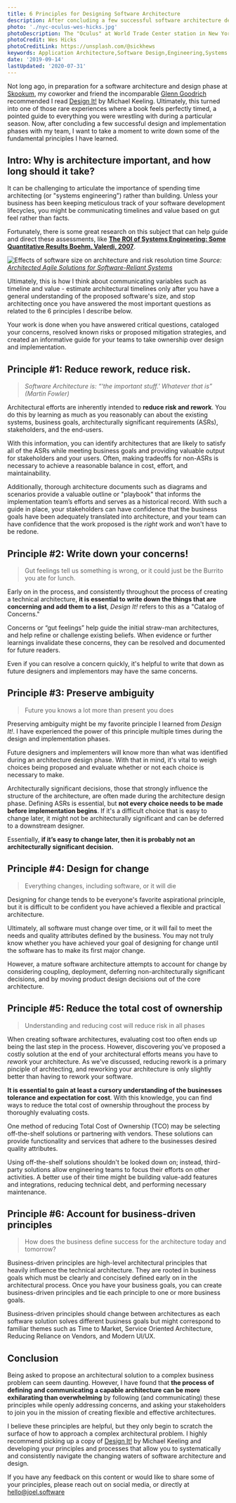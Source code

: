 ```yaml
---
title: 6 Principles for Designing Software Architecture
description: After concluding a few successful software architecture design and implementation phases, I want to take a moment to write down some of the principles I have learned, and how they can simplify the architectural design process.
photo: './nyc-oculus-wes-hicks.jpg'
photoDescription: The "Oculus" at World Trade Center station in New York City
photoCredit: Wes Hicks
photoCreditLink: https://unsplash.com/@sickhews
keywords: Application Architecture,Software Design,Engineering,Systems Engineering,ROI,Service Oriented,Principled Developer,Pragmatic Design,Software Lifecycle
date: '2019-09-14'
lastUpdated: '2020-07-31'
---
```


Not long ago, in preparation for a software architecture and design phase at [Skookum](https://skookum.com), my coworker and friend the incomparable [Glenn Goodrich](https://twitter.com/ruprict) recommended I read [Design It!](https://www.oreilly.com/library/view/design-it/9781680502923/) by Michael Keeling. Ultimately, this turned into one of those rare experiences where a book feels perfectly timed, a pointed guide to everything you were wrestling with during a particular season. Now, after concluding a few successful design and implementation phases with my team, I want to take a moment to write down some of the fundamental principles I have learned.

## Intro: Why is architecture important, and how long should it take?

It can be challenging to articulate the importance of spending time architecting (or "systems engineering") rather than building. Unless your business has been keeping meticulous track of your software development lifecycles, you might be communicating timelines and value based on gut feel rather than facts.

Fortunately, there is some great research on this subject that can help guide and direct these assessments, like [**The ROI of Systems Engineering: Some Quantitative Results
Boehm, Valerdi, 2007**](https://www.researchgate.net/publication/224579114_The_ROI_of_Systems_Engineering_Some_Quantitative_Results).

<p></p>

![Effects of software size on architecture and risk resolution time](https://d3i71xaburhd42.cloudfront.net/499a3c608498d907ba479b62641e676f82cbb833/7-Figure5-1.png)
_Source: [Architected Agile Solutions for Software-Reliant Systems](https://www.semanticscholar.org/paper/Architected-Agile-Solutions-for-Software-Reliant-Boehm-Lane/499a3c608498d907ba479b62641e676f82cbb833)_

<p></p>

Ultimately, this is how I think about communicating variables such as timeline and value - estimate architectural timelines only after you have a general understanding of the proposed software's size, and stop architecting once you have answered the most important questions as related to the 6 principles I describe below.

Your work is done when you have answered critical questions, cataloged your concerns, resolved known risks or proposed mitigation strategies, and created an informative guide for your teams to take ownership over design and implementation.

## Principle #1: Reduce rework, reduce risk.

> _Software Architecture is: “‘the important stuff.' Whatever that is” (Martin Fowler)_

Architectural efforts are inherently intended to **reduce risk and rework**. You do this by learning as much as you reasonably can about the existing systems, business goals, architecturally significant requirements (ASRs), stakeholders, and the end-users.

With this information, you can identify architectures that are likely to satisfy all of the ASRs while meeting business goals and providing valuable output for stakeholders and your users. Often, making tradeoffs for non-ASRs is necessary to achieve a reasonable balance in cost, effort, and maintainability.

Additionally, thorough architecture documents such as diagrams and scenarios provide a valuable outline or "playbook" that informs the implementation team’s efforts and serves as a historical record. With such a guide in place, your stakeholders can have confidence that the business goals have been adequately translated into architecture, and your team can have confidence that the work proposed is the _right_ work and won't have to be redone.

## Principle #2: Write down your concerns!

> Gut feelings tell us something is wrong, or it could just be the Burrito you ate for lunch.

Early on in the process, and consistently throughout the process of creating a technical architecture, **it is essential to write down the things that are concerning and add them to a list**, _Design It!_ refers to this as a "Catalog of Concerns."

Concerns or “gut feelings” help guide the initial straw-man architectures, and help refine or challenge existing beliefs. When evidence or further learnings invalidate these concerns, they can be resolved and documented for future readers.

Even if you can resolve a concern quickly, it's helpful to write that down as future designers and implementors may have the same concerns.

## Principle #3: Preserve ambiguity

> Future you knows a lot more than present you does

Preserving ambiguity might be my favorite principle I learned from _Design It!_. I have experienced the power of this principle multiple times during the design and implementation phases.

Future designers and implementers will know more than what was identified during an architecture design phase. With that in mind, it's vital to weigh choices being proposed and evaluate whether or not each choice is necessary to make.

Architecturally significant decisions, those that strongly influence the structure of the architecture, are often made during the architecture design phase. Defining ASRs is essential, but **not every choice needs to be made before implementation begins**. If it's a difficult choice that is easy to change later, it might not be architecturally significant and can be deferred to a downstream designer.

Essentially, **if it’s easy to change later, then it is probably not an architecturally significant decision.**

## Principle #4: Design for change

> Everything changes, including software, or it will die

Designing for change tends to be everyone's favorite aspirational principle, but it is difficult to be confident you have achieved a flexible and practical architecture.

Ultimately, all software must change over time, or it will fail to meet the needs and quality attributes defined by the business. You may not truly know whether you have achieved your goal of designing for change until the software has to make its first major change.

However, a mature software architecture attempts to account for change by considering coupling, deployment, deferring non-architecturally significant decisions, and by moving product design decisions out of the core architecture.

## Principle #5: Reduce the total cost of ownership

> Understanding and reducing cost will reduce risk in all phases

When creating software architectures, evaluating cost too often ends up being the last step in the process. However, discovering you've proposed a costly solution at the end of your architectural efforts means you have to _rework_ your architecture. As we've discussed, reducing rework is a primary pinciple of archtecting, and reworking your architecture is only slightly better than having to rework your software.

**It is essential to gain at least a cursory understanding of the businesses tolerance and expectation for cost**. With this knowledge, you can find ways to reduce the total cost of ownership throughout the process by thoroughly evaluating costs.

One method of reducing Total Cost of Ownership (TCO) may be selecting off-the-shelf solutions or partnering with vendors. These solutions can provide functionality and services that adhere to the businesses desired quality attributes.

Using off-the-shelf solutions shouldn't be looked down on; instead, third-party solutions allow engineering teams to focus their efforts on other activities. A better use of their time might be building value-add features and integrations, reducing technical debt, and performing necessary maintenance.

## Principle #6: Account for business-driven principles

> How does the business define success for the architecture today and tomorrow?

Business-driven principles are high-level architectural principles that heavily influence the technical architecture. They are rooted in business goals which must be clearly and concisely defined early on in the architectural process. Once you have your business goals, you can create business-driven principles and tie each principle to one or more business goals.

Business-driven principles should change between architectures as each software solution solves different business goals but might correspond to familiar themes such as Time to Market, Service Oriented Architecture, Reducing Reliance on Vendors, and Modern UI/UX.

## Conclusion

Being asked to propose an architectural solution to a complex business problem can seem daunting. However, I have found that **the process of defining and communicating a capable architecture can be more exhilarating than overwhelming** by following (and communicating) these principles while openly addressing concerns, and asking your stakeholders to join you in the mission of creating flexible and effective architectures.

I believe these principles are helpful, but they only begin to scratch the surface of how to approach a complex architectural problem. I highly recommend picking up a copy of [Design It!](https://www.oreilly.com/library/view/design-it/9781680502923/) by Michael Keeling and developing your principles and processes that allow you to systematically and consistently navigate the changing waters of software architecture and design.

If you have any feedback on this content or would like to share some of your principles, please reach out on social media, or directly at [hello@joel.software](mailto:hello@joel.software)
